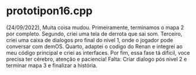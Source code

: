 # prototipon16.cpp

(24/09/2022), Muita coisa mudou. Primeiramente, terminamos o mapa 2 por completo. Segundo, criei uma tela de derrota que sai som. Terceiro, criei uma caixa de dialogos pro final do nivel 1, onde o jogador pode conversar com demOS. Quarto, adaptei o codigo do Renan e integrei ao meu código principal e criei as interfaces. Por fim, essa fase tá dificil, voce precisa ter cérebro, atenção e paciencia! Falta: Criar dialogo pós nivel 2 e terminar mapa 3 e finalizar a história.
